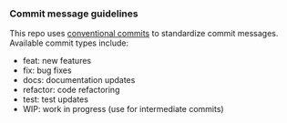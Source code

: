 ### Commit message guidelines

This repo uses [conventional commits](https://www.conventionalcommits.org/en/v1.0.0/) to standardize commit messages. Available commit types include:

- feat: new features
- fix: bug fixes
- docs: documentation updates
- refactor: code refactoring
- test: test updates
- WIP: work in progress (use for intermediate commits)